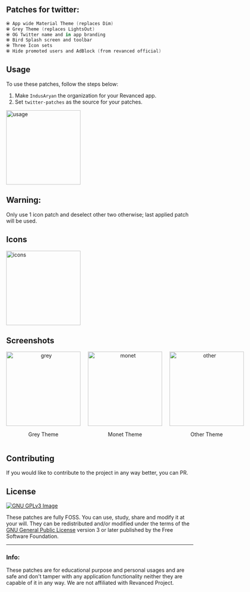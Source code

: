 ## Patches for twitter:

```kotlin
⦿ App wide Material Theme (replaces Dim)
⦿ Grey Theme (replaces LightsOut)
⦿ OG Twitter name and in app branding
⦿ Bird Splash screen and toolbar
⦿ Three Icon sets
⦿ Hide promoted users and AdBlock (from revanced official)
```  

## Usage

To use these patches, follow the steps below:

1. Make `IndusAryan` the organization for your Revanced app.
2. Set `twitter-patches` as the source for your patches.

<div style="display:flex; justify-content:space-between;">  
<img src="raw/1.png" alt="usage" width="200" />  
</div>  

## Warning:
Only use 1 icon patch and deselect other two otherwise; last applied patch will be used.

## Icons
<div style="display:flex; justify-content:space-between;">  
<img src="raw/2.png" alt="icons" width="200" />  
</div>  

## Screenshots

<div style="display:flex; flex-direction:row;">
  <div style="margin-right: 20px; text-align: center;">
    <img src="raw/3.png" alt="grey" width="200" />
    <p>Grey Theme</p>
  </div>

  <div style="margin-right: 20px; text-align: center;">
    <img src="raw/4.png" alt="monet" width="200" />
    <p>Monet Theme</p>
  </div>

  <div style="text-align: center;">
    <img src="raw/5.png" alt="other" width="200" />
    <p>Other Theme</p>
  </div>
</div>

## Contributing
If you would like to contribute to the project in any way better, you can PR.

## License
[![GNU GPLv3 Image](https://www.gnu.org/graphics/gplv3-127x51.png)](http://www.gnu.org/licenses/gpl-3.0.en.html)

These patches are fully FOSS. You can use, study, share and modify it at your will. They can be redistributed and/or modified under the terms of the [GNU General Public License](https://www.gnu.org/licenses/gpl.html) version 3 or later published by the Free Software Foundation.

---
### Info:
These patches are for educational purpose and personal usages and are safe and don't tamper with any application functionality neither they are capable of it in any way. We are not affiliated with Revanced Project. 
